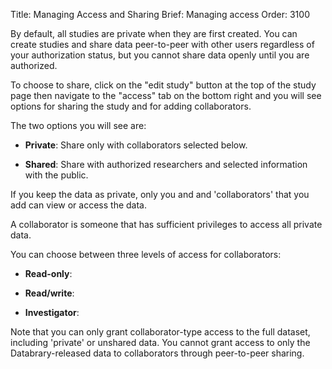 Title: Managing Access and Sharing
Brief: Managing access 
Order: 3100

By default, all studies are private when they are first created.
You can create studies and share data peer-to-peer with other users regardless of your authorization status, but you cannot share data openly until you are authorized.

To choose to share, click on the "edit study" button at the top of the study page then navigate to the "access" tab on the bottom right and you will see options for sharing the study and for adding collaborators.

The two options you will see are: 

- **Private**: Share only with collaborators selected below.

- **Shared**: Share with authorized researchers and selected information with the public.

If you keep the data as private, only you and and 'collaborators' that you add can view or access the data.

A collaborator is someone that has sufficient privileges to access all private data.

You can choose between three levels of access for collaborators:
 
- **Read-only**:

- **Read/write**:

- **Investigator**: 

Note that you can only grant collaborator-type access to the full dataset, including 'private' or unshared data.
You cannot grant access to only the Databrary-released data to collaborators through peer-to-peer sharing.


